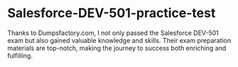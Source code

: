 # Salesforce-DEV-501-practice-test
Thanks to Dumpsfactory.com, I not only passed the Salesforce DEV-501 exam but also gained valuable knowledge and skills. Their exam preparation materials are top-notch, making the journey to success both enriching and fulfilling.
